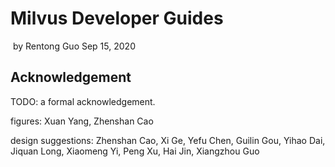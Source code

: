 

# Milvus Developer Guides

​                                                                                                                                   by Rentong Guo Sep 15, 2020



## Acknowledgement

TODO: a formal acknowledgement.

figures: Xuan Yang, Zhenshan Cao

design suggestions: Zhenshan Cao, Xi Ge, Yefu Chen, Guilin Gou, Yihao Dai, Jiquan Long, Xiaomeng Yi, Peng Xu, Hai Jin, Xiangzhou Guo


